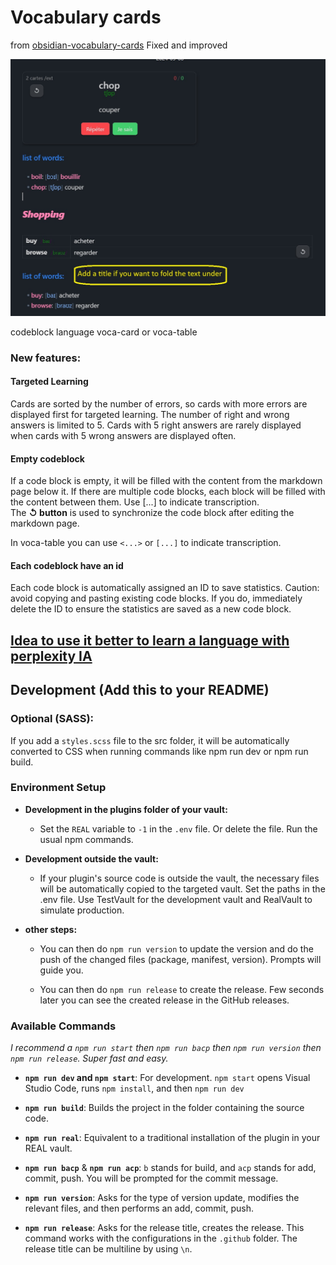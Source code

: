 # Vocabulary cards

from [obsidian-vocabulary-cards](https://github.com/meniam/obsidian-vocabulary-cards)
Fixed and improved

![alt text](assets/example.jpg)

codeblock language voca-card or voca-table

### New features:

#### **Targeted Learning**

Cards are sorted by the number of errors, so cards with more errors are displayed first for targeted learning. The number of right and wrong answers is limited to 5. Cards with 5 right answers are rarely displayed when cards with 5 wrong answers are displayed often.  

#### **Empty codeblock**

If a code block is empty, it will be filled with the content from the markdown page below it. If there are multiple code blocks, each block will be filled with the content between them. 
Use [...] to indicate transcription.  
The **↺ button** is used to synchronize the code block after editing the markdown page.

In voca-table you can use `<...>` or `[...]` to indicate transcription.

#### **Each codeblock have an id**

Each code block is automatically assigned an ID to save statistics. Caution: avoid copying and pasting existing code blocks. If you do, immediately delete the ID to ensure the statistics are saved as a new code block.

## **[Idea to use it better to learn a language with perplexity IA](<assets/Idea to use it better to learn a language.md>)**
  
## Development (Add this to your README)
  
### Optional (SASS):
If you add a `styles.scss` file to the src folder, it will be automatically converted to CSS when running commands like npm run dev or npm run build.   
  
### Environment Setup
  
- **Development in the plugins folder of your vault:**
  - Set the `REAL` variable to `-1` in the `.env` file. Or delete the file. Run the usual npm commands.

- **Development outside the vault:**
  - If your plugin's source code is outside the vault, the necessary files will be automatically copied to the targeted vault. Set the paths in the .env file. Use TestVault for the development vault and RealVault to simulate production.  
  
- **other steps:**   
  - You can then do `npm run version` to update the version and do the push of the changed files (package, manifest, version). Prompts will guide you.  
  
  - You can then do `npm run release` to create the release. Few seconds later you can see the created release in the GitHub releases.  

### Available Commands
  
*I recommend a `npm run start` then `npm run bacp` then `npm run version` then `npm run release`. Super fast and easy.*  
  
- **`npm run dev` and `npm start`**: For development. 
  `npm start` opens Visual Studio Code, runs `npm install`, and then `npm run dev`  
  
- **`npm run build`**: Builds the project in the folder containing the source code.  
  
- **`npm run real`**: Equivalent to a traditional installation of the plugin in your REAL vault.  
  
- **`npm run bacp`** & **`npm run acp`**: `b` stands for build, and `acp` stands for add, commit, push. You will be prompted for the commit message. 
  
- **`npm run version`**: Asks for the type of version update, modifies the relevant files, and then performs an add, commit, push.  
  
- **`npm run release`**: Asks for the release title, creates the release. This command works with the configurations in the `.github` folder. The release title can be multiline by using `\n`.
